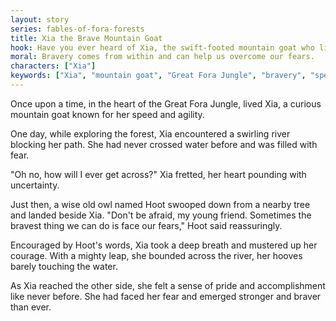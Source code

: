 ```yaml
---
layout: story
series: fables-of-fora-forests
title: Xia the Brave Mountain Goat
hook: Have you ever heard of Xia, the swift-footed mountain goat who lived near the Great Fora Jungle?
moral: Bravery comes from within and can help us overcome our fears.
characters: ["Xia"]
keywords: ["Xia", "mountain goat", "Great Fora Jungle", "bravery", "speed", "agility", "swirling river", "wise owl", "fears", "courage"]
---
```


Once upon a time, in the heart of the Great Fora Jungle, lived Xia, a curious mountain goat known for her speed and agility.

One day, while exploring the forest, Xia encountered a swirling river blocking her path. She had never crossed water before and was filled with fear.

"Oh no, how will I ever get across?" Xia fretted, her heart pounding with uncertainty.

Just then, a wise old owl named Hoot swooped down from a nearby tree and landed beside Xia. "Don't be afraid, my young friend. Sometimes the bravest thing we can do is face our fears," Hoot said reassuringly.

Encouraged by Hoot's words, Xia took a deep breath and mustered up her courage. With a mighty leap, she bounded across the river, her hooves barely touching the water.

As Xia reached the other side, she felt a sense of pride and accomplishment like never before. She had faced her fear and emerged stronger and braver than ever.
